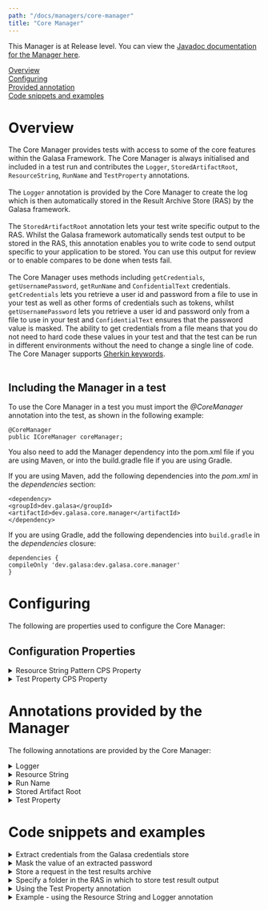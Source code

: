 ```yaml
---
path: "/docs/managers/core-manager"
title: "Core Manager"
---
```


This Manager is at Release level. You can view the <a href="https://javadoc.galasa.dev/dev/galasa/github/package-summary.html">Javadoc documentation for the Manager here</a>.<br>


[Overview](#overview)<br>
[Configuring](#configuring)<br>
[Provided annotation](#annotations)<br>
[Code snippets and examples](#codesnippets)<br>


# <a name="overview"></a>Overview

The Core Manager provides tests with access to some of the core features within the Galasa Framework. The Core Manager is always initialised and included in a test run and contributes the <code>Logger</code>, <code>StoredArtifactRoot</code>, <code>ResourceString</code>, <code>RunName</code> and <code>TestProperty</code> annotations. <br><br> The <code>Logger</code> annotation is provided by the Core Manager to create the log which is then automatically stored in the Result Archive Store (RAS) by the Galasa framework.  <br><br> The <code>StoredArtifactRoot</code> annotation lets your test write specific output to the RAS.  Whilst the Galasa framework automatically sends test output to be stored in the RAS, this annotation enables you to write code to send output specific to your application to be stored. You can use this output for review or to enable compares to be done when tests fail. <br><br> The Core Manager uses methods including <code>getCredentials</code>, <code>getUsernamePassword</code>, <code>getRunName</code> and <code>ConfidentialText</code> credentials. <code>getCredentials</code> lets you retrieve a user id and password from a file to use in your test as well as other forms of credentials such as tokens, whilst <code>getUsernamePassword</code> lets you retrieve a user id and password only from a file to use in your test and <code>ConfidentialText</code> ensures that the password value is masked. The ability to get credentials from a file means that you do not need to hard code these values in your test and that the test can be run in different environments without the need to change a single line of code. The Core Manager supports <a href="https://github.com/galasa-dev/simplatform/blob/main/galasa-simbank-tests/dev.galasa.simbank.manager/src/main/java/dev/galasa/simbank/manager/internal/gherkin/SimbankStatementOwner.java"> Gherkin keywords</a>. <br><br> 


## <a name="dependencies"></a>Including the Manager in a test

To use the Core Manager in a test you must import the _@CoreManager_ annotation into the test, as shown in the following example: 

```
@CoreManager
public ICoreManager coreManager;
```

You also need to add the Manager dependency into the pom.xml file if you are using Maven, or into the build.gradle file if you are using Gradle. 

If you are using Maven, add the following dependencies into the _pom.xml_ in the _dependencies_ section:

```
<dependency>
<groupId>dev.galasa</groupId>
<artifactId>dev.galasa.core.manager</artifactId>
</dependency>
```

If you are using Gradle, add the following dependencies into ```build.gradle``` in the _dependencies_ closure:

```
dependencies {
compileOnly 'dev.galasa:dev.galasa.core.manager'
}
```

# <a name="configuring"></a>Configuring 

The following are properties used to configure the Core Manager:

## <a name="cps"></a>Configuration Properties

<details>
<summary>Resource String Pattern CPS Property</summary>

| Property: | Resource String Pattern CPS Property |
| --------------------------------------- | :------------------------------------- |
| Name: | core.resource.string.[length].pattern |
| Description: | Defines the pattern of characters within a string of a specified length.  The patterns are from the Galasa ResourcePoolingService which uses a homegrown syntax.   |
| Required:  | No |
| Default value: | {A-Z} for each byte for the specified length |
| Valid values: | For each character the value can be a constant or a random choice from a literal, eg {A-Z results in a single character between A and Z inclusive. {0-9} or {a-zA-Z0-9} are options. DFH{A-Z}{0-1}{0-9}{0-9}{0-9}, results in DFHA1789 for example, the 4th character can only be 0 or 1. 
| Examples: | <code>core.resource.string.8.length={A-Z}{A-Z}{A-Z}{A-Z}{A-Z}{A-Z}{A-Z}{A-Z}<br> </code> |

</details>

<details>
<summary>Test Property CPS Property</summary>

| Property: | Test Property CPS Property |
| --------------------------------------- | :------------------------------------- |
| Name: | test.prefix.infix.infix.infix.suffix |
| Description: |  Enables a test property value to be extracted from the CPS or Overrides file for use in a test. See [Code snippets and examples](#codesnippets) for more information. |
| Required:  | No |
| Default value: | NA|
| Valid values: | Any valid string value | 
| Examples: | <code>test.prefix.infix.suffix=value<br> </code> |

</details>


# <a name="annotations"></a>Annotations provided by the Manager

The following annotations are provided by the Core Manager:

<details>
<summary>Logger</summary>

| Name: | Logger |
| --------------------------------------- | :------------------------------------- |
| Name: | @Logger |
| Description: | Gives the test access to the log which is then automatically stored in the Result Archive Store (RAS) by the Galasa framework. An object of type `Log` can be annotated with this annotation. |
| Syntax:  | <code>@Logger <br> public Log logger;</code>|

</details>


<details>
<summary>Resource String</summary>

| Name: | ResourceString |
| --------------------------------------- | :------------------------------------- |
| Name: | @ResourceString |
| Description: | A unique (within the ecosystem) string of a set length. The Resource String Pattern CPS property `core.resource.string.[length].pattern` determines the pattern of the random string. Annotates a public `IResource` object type |
| Attribute: `tag` |  Tag name |
| Attribute: `length` |  Default value is 8. |
| Syntax:  | <code> @ResourceString(tag = "tagname", length=8) <br> public IResourceString   resourceString;</code>|

</details>

<details>
<summary>Run Name</summary>

| Name: | RunName |
| --------------------------------------- | :------------------------------------- |
| Name: | @RunName |
| Description: | The name of the test run. Can be used for making resource names unique to this run. The test run name is unique across all local and automated runs that are in the system at that point. |
| Syntax:  | <code>@RunName <br> public String runName;</code>|

</details>

<details>
<summary>Stored Artifact Root</summary>

| Name: | StoredArtifactRoot |
| --------------------------------------- | :------------------------------------- |
| Name: | @StoredArtifactRoot |
| Description: | Lets your test write specific output to the RAS. An object of type `Path` can be annotated with this annotation. |
| Syntax:  | <code>artifactRoot.resolve(folder).resolve(file);</code>|

</details>

<details>
<summary>Test Property</summary>

| Name: | TestProperty |
| --------------------------------------- | :------------------------------------- |
| Name: | @TestProperty |
| Description: | Enables a value to be extracted from the CPS or Overrides file for use in the test |
| Attribute: `prefix` |  Set the prefix of the property that you want to extract  |
| Attribute: `suffix` |  Set the suffix of the property that you want to extract |
| Attribute: `infixes` | Set selection precedence on the property that you want to extract. See [Code snippets and examples](#codesnippets) for more information. Default is {}|
| Attribute: `required` |  Default is `true` |
| Syntax:  |<code>@TestProperty(prefix = "string", suffix = "string", infixes = "string", required = true)</code> |

</details>



# <a name="codesnippets"></a>Code snippets and examples

<details><summary>Extract credentials from the Galasa credentials store</summary>

You can extract credentials by using the `getUsernamePassword` method. The Core Manager uses the `getUsernamePassword` method to retrieve a user id and password from the credentials store to use in your test.

```
import dev.galasa.ICredentials;
import dev.galasa.ICredentialsUsernamePassword;
...
@Test
...
ICredentialsUsernamePassword credentials = coreManger.getUsernamePassword("SIMBANK");
credentials.getPassword();
credentials.getUsername();
```

You can edit the credentials.properties file in your .galasa folder. The following example shows the contents of the credentials.properties file that is set up as part of Galasa SIMBANK tutorials:

```
secure.credentials.SIMBANK.username=IBMUSER
secure.credentials.SIMBANK.password=SYS1
```

</details>

<details><summary>Mask the value of an extracted password</summary>

To mask the password, for example to prevent it from being displayed in recorded screens, use the Core Manager `registerConfidentialText` method.

```
coreManager.registerConfidentialText("SYS1", "IBMUSER password");
```
</details>

<details><summary>Store a request in the test results archive</summary>

Use the following example code to understand how to archive messages in a particular folder and file structure in the RAS:

```
Path requestPath = artifactRoot.resolve("communications").resolve("messages").;
Files.write(requestPath, content.getBytes(), new SetContentType(ResultArchiveStoreContentType.TEXT),
StandardOpenOption.CREATE);
```

Messages in the RAS are stored in the following structure:

```
communications
|
---messages 
```

If the folder or file do not exist, it is created by using the `resolve` method.

</details>

<details><summary>Specify a folder in the RAS in which to store test result output</summary>

If you want to produce output to allow compares to be done when tests fail, you can elect a folder in which to store the output by using the _@StoredArtifactRoot _ annotation on an _IPath_ object. 

Use the following example to understand the code that needs to be added to the test class:

```
@StoredArtifactRoot
    public Path rasRoot;
Path jobOutput = \
rasRoot.resolve("zosBatchJobs").resolve("checkOutputIsStoredInRAS");
Files.write(jobOutput, content.getBytes(), StandardOpenOption.CREATE);
```

The `resolve` method finds the directory (or creates one if needed) and a file is then created in the RAS by using the PATH API.

</details>

<details><summary>Using the Test Property annotation</summary>

This example has the following CPS properties set in the CPS file: 

test.projectA.first.choice.data=3 <br>
test.projectA.first.data=2

where `projectA` is the prefix, `data` is the suffix, and `first` and `choice` are infixes.

The following code is used in the test:

```
@TestProperty(prefix = "projectA", suffix = "data", infixes = {"first","choice"})
public String property;
```

In this example, if the property _test.projectA.first.choice.data_ is found in the CPS, then this is extracted for use in the test. If _test.projectA.first.choice.data_ is not found, then property _test.projectA.first.data_ is used instead.

</details>

<details><summary>Example - using the Resource String and Logger annotation</summary>

The following example imports the @ResourceString annotation and sets the tag name to `myString` and the string length to `4`. The value of `myResourceString` is written to the log which is automatically stored in the Result Archive Store (RAS) by the Galasa framework. 

```
@ResourceString(tag="myString", length = 4)
public IResourceString myResourceString;

    @Test
    	logger.info(myResourceString.getString());    
```
</details>
